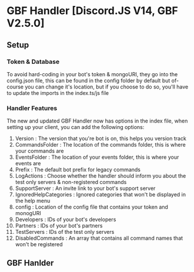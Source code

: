 # GBF Handler [Discord.JS V14, GBF V2.5.0]

## Setup
### Token & Database
To avoid hard-coding in your bot's token & mongoURI, they go into the config.json file, this can be found in the config folder by default but of-course you can change it's location, but if you choose to do so, you'll have to update the imports in the index.ts/js file 

### Handler Features
The new and updated GBF Handler now has options in the index file, when setting up your client, you can add the following options: 
1. Version : The version that you're bot is on, this helps you version track
2. CommandsFolder : The location of the commands folder, this is where your commands are
3. EventsFolder : The location of your events folder, this is where your events are
4. Prefix : The default bot prefix for legacy commands
5. LogActions : Choose whether the handler should inform you about the test only servers & non-registered commands
6. SupportServer : An invite link to your bot's support server
7. IgnoredHelpCategories : Ignored categories that won't be displayed in the help menu
8. config : Location of the config file that contains your token and monogURI
9. Developers : IDs of your bot's developers
10. Partners : IDs of your bot's partners
11. TestServers : IDs of the test only servers
12. DisabledCommands : An array that contains all command names that won't be registered

## GBF Hanlder

